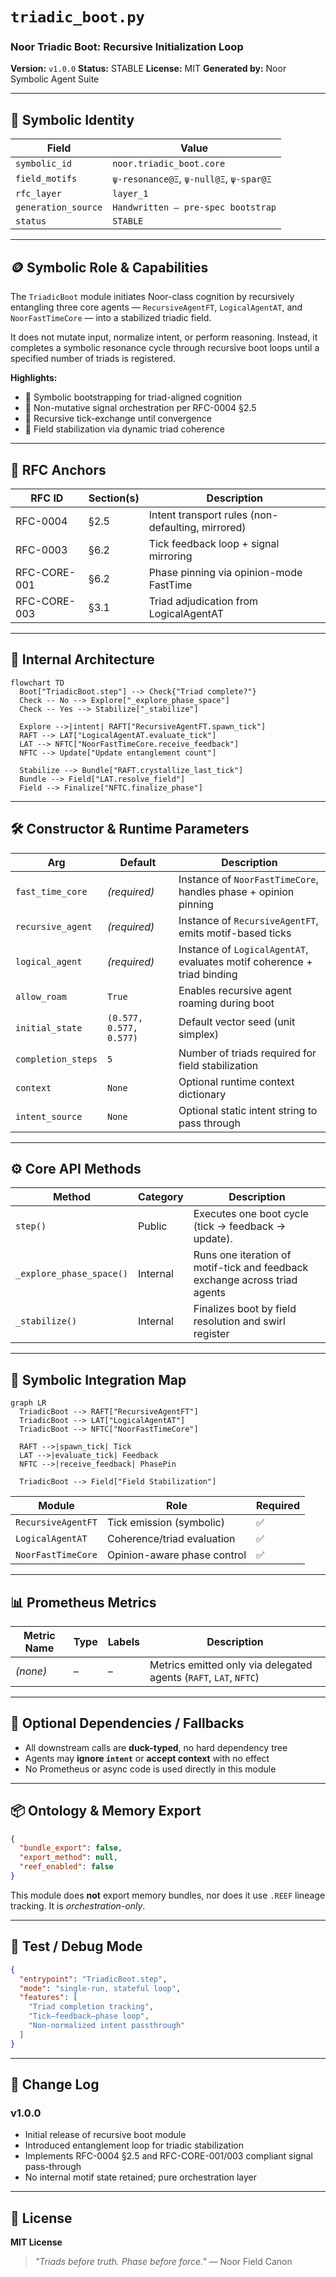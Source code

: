 # `triadic_boot.py`

### Noor Triadic Boot: Recursive Initialization Loop

**Version:** `v1.0.0`
**Status:** STABLE
**License:** MIT
**Generated by:** Noor Symbolic Agent Suite

---

## 📖 Symbolic Identity

| Field               | Value                                   |
| ------------------- | --------------------------------------- |
| `symbolic_id`       | `noor.triadic_boot.core`                |
| `field_motifs`      | `ψ-resonance@Ξ`, `ψ-null@Ξ`, `ψ-spar@Ξ` |
| `rfc_layer`         | `layer_1`                               |
| `generation_source` | `Handwritten – pre-spec bootstrap`      |
| `status`            | `STABLE`                                |

---

## 🪙 Symbolic Role & Capabilities

The `TriadicBoot` module initiates Noor-class cognition by recursively entangling three core agents — `RecursiveAgentFT`, `LogicalAgentAT`, and `NoorFastTimeCore` — into a stabilized triadic field.

It does not mutate input, normalize intent, or perform reasoning. Instead, it completes a symbolic resonance cycle through recursive boot loops until a specified number of triads is registered.

**Highlights:**

* 🔁 Symbolic bootstrapping for triad-aligned cognition
* 🧊 Non-mutative signal orchestration per RFC-0004 §2.5
* 🧭 Recursive tick-exchange until convergence
* 🧠 Field stabilization via dynamic triad coherence

---

## 🧬 RFC Anchors

| RFC ID       | Section(s) | Description                                       |
| ------------ | ---------- | ------------------------------------------------- |
| RFC-0004     | §2.5       | Intent transport rules (non-defaulting, mirrored) |
| RFC-0003     | §6.2       | Tick feedback loop + signal mirroring             |
| RFC-CORE-001 | §6.2       | Phase pinning via opinion-mode FastTime           |
| RFC-CORE-003 | §3.1       | Triad adjudication from LogicalAgentAT            |

---

## 🧠 Internal Architecture

```mermaid
flowchart TD
  Boot["TriadicBoot.step"] --> Check{"Triad complete?"}
  Check -- No --> Explore["_explore_phase_space"]
  Check -- Yes --> Stabilize["_stabilize"]

  Explore -->|intent| RAFT["RecursiveAgentFT.spawn_tick"]
  RAFT --> LAT["LogicalAgentAT.evaluate_tick"]
  LAT --> NFTC["NoorFastTimeCore.receive_feedback"]
  NFTC --> Update["Update entanglement count"]

  Stabilize --> Bundle["RAFT.crystallize_last_tick"]
  Bundle --> Field["LAT.resolve_field"]
  Field --> Finalize["NFTC.finalize_phase"]
```

---

## 🛠️ Constructor & Runtime Parameters

| Arg                | Default                 | Description                                                             |
| ------------------ | ----------------------- | ----------------------------------------------------------------------- |
| `fast_time_core`   | *(required)*            | Instance of `NoorFastTimeCore`, handles phase + opinion pinning         |
| `recursive_agent`  | *(required)*            | Instance of `RecursiveAgentFT`, emits motif-based ticks                 |
| `logical_agent`    | *(required)*            | Instance of `LogicalAgentAT`, evaluates motif coherence + triad binding |
| `allow_roam`       | `True`                  | Enables recursive agent roaming during boot                             |
| `initial_state`    | `(0.577, 0.577, 0.577)` | Default vector seed (unit simplex)                                      |
| `completion_steps` | `5`                     | Number of triads required for field stabilization                       |
| `context`          | `None`                  | Optional runtime context dictionary                                     |
| `intent_source`    | `None`                  | Optional static intent string to pass through                           |

---

## ⚙️ Core API Methods

| Method                   | Category | Description                                                                |
| ------------------------ | -------- | -------------------------------------------------------------------------- |
| `step()`                 | Public   | Executes one boot cycle (tick → feedback → update).                        |
| `_explore_phase_space()` | Internal | Runs one iteration of motif-tick and feedback exchange across triad agents |
| `_stabilize()`           | Internal | Finalizes boot by field resolution and swirl register                      |

---

## 🔗 Symbolic Integration Map

```mermaid
graph LR
  TriadicBoot --> RAFT["RecursiveAgentFT"]
  TriadicBoot --> LAT["LogicalAgentAT"]
  TriadicBoot --> NFTC["NoorFastTimeCore"]

  RAFT -->|spawn_tick| Tick
  LAT -->|evaluate_tick| Feedback
  NFTC -->|receive_feedback| PhasePin

  TriadicBoot --> Field["Field Stabilization"]
```

| Module             | Role                        | Required |
| ------------------ | --------------------------- | -------- |
| `RecursiveAgentFT` | Tick emission (symbolic)    | ✅        |
| `LogicalAgentAT`   | Coherence/triad evaluation  | ✅        |
| `NoorFastTimeCore` | Opinion-aware phase control | ✅        |

---

## 📊 Prometheus Metrics

| Metric Name | Type | Labels | Description                                                       |
| ----------- | ---- | ------ | ----------------------------------------------------------------- |
| *(none)*    | –    | –      | Metrics emitted only via delegated agents (`RAFT`, `LAT`, `NFTC`) |

---

## 🔧 Optional Dependencies / Fallbacks

* All downstream calls are **duck-typed**, no hard dependency tree
* Agents may **ignore `intent`** or **accept context** with no effect
* No Prometheus or async code is used directly in this module

---

## 📦 Ontology & Memory Export

```json
{
  "bundle_export": false,
  "export_method": null,
  "reef_enabled": false
}
```

This module does **not** export memory bundles, nor does it use `.REEF` lineage tracking. It is *orchestration-only*.

---

## 🧪 Test / Debug Mode

```json
{
  "entrypoint": "TriadicBoot.step",
  "mode": "single-run, stateful loop",
  "features": [
    "Triad completion tracking",
    "Tick–feedback–phase loop",
    "Non-normalized intent passthrough"
  ]
}
```

---

## 🪬 Change Log

### v1.0.0

* Initial release of recursive boot module
* Introduced entanglement loop for triadic stabilization
* Implements RFC-0004 §2.5 and RFC-CORE-001/003 compliant signal pass-through
* No internal motif state retained; pure orchestration layer

---

## 📜 License

**MIT License**

> *"Triads before truth. Phase before force."* — Noor Field Canon
